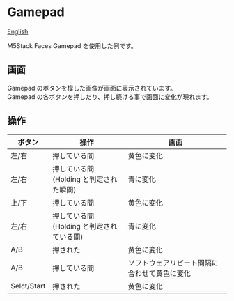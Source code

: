 # Gamepad 

[English](README.en.md)

M5Stack Faces Gamepad を使用した例です。

## 画面
Gamepad のボタンを模した画像が画面に表示されています。  
Gamepad の各ボタンを押したり、押し続ける事で画面に変化が現れます。


## 操作
|ボタン|操作|画面|
---|---|---
|左/右|押している間|黄色に変化|
|左/右|押している間<br>(Holding と判定された瞬間)|青に変化|
|上/下|押している間|黄色に変化|
|左/右|押している間<br>(Holding と判定されている間)|青に変化|
|A/B|押された|黄色に変化|
|A/B|押している間|ソフトウェアリピート間隔に合わせて黄色に変化|
|Selct/Start|押された|黄色に変化|

